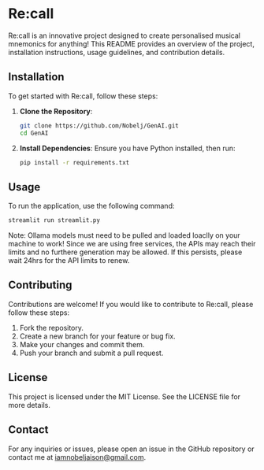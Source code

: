 # Re:call

Re:call is an innovative project designed to create personalised musical mnemonics for anything! This README provides an overview of the project, installation instructions, usage guidelines, and contribution details.

## Installation

To get started with Re:call, follow these steps:

1. **Clone the Repository**:
   ```bash
   git clone https://github.com/Nobelj/GenAI.git
   cd GenAI
   ```

2. **Install Dependencies**:
   Ensure you have Python installed, then run:
   ```bash
   pip install -r requirements.txt
   ```

## Usage

To run the application, use the following command:

```bash
streamlit run streamlit.py
```

Note: Ollama models must need to be pulled and loaded loaclly on your machine to work! Since we are using free services, the APIs may reach their limits and no furthere generation may be allowed. If this persists, please wait 24hrs for the API limits to renew.

## Contributing

Contributions are welcome! If you would like to contribute to Re:call, please follow these steps:

1. Fork the repository.
2. Create a new branch for your feature or bug fix.
3. Make your changes and commit them.
4. Push your branch and submit a pull request.

## License

This project is licensed under the MIT License. See the LICENSE file for more details.

## Contact

For any inquiries or issues, please open an issue in the GitHub repository or contact me at iamnobeljaison@gmail.com.
